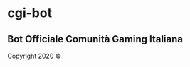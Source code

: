 # cgi-bot
Bot Officiale Comunità Gaming Italiana
------------------------------------------------
Copyright 2020 ©
